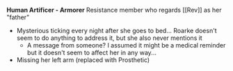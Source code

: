 **Human Artificer - Armorer**
Resistance member who regards [[Rev]] as her "father"

- Mysterious ticking every night after she goes to bed... Roarke doesn't seem to do anything to address it, but she also never mentions it
	- A message from someone? I assumed it might be a medical reminder but it doesn't seem to affect her in any way...
- Missing her left arm (replaced with Prosthetic)